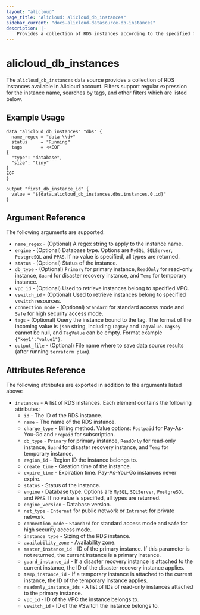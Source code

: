 ```yaml
---
layout: "alicloud"
page_title: "Alicloud: alicloud_db_instances"
sidebar_current: "docs-alicloud-datasource-db-instances"
description: |-
    Provides a collection of RDS instances according to the specified filters.
---
```


# alicloud\_db\_instances

The `alicloud_db_instances` data source provides a collection of RDS instances available in Alicloud account.
Filters support regular expression for the instance name, searches by tags, and other filters which are listed below.

## Example Usage

```
data "alicloud_db_instances" "dbs" {
  name_regex = "data-\\d+"
  status     = "Running"
  tags       = <<EOF
{
  "type": "database",
  "size": "tiny"
}
EOF
}

output "first_db_instance_id" {
  value = "${data.alicloud_db_instances.dbs.instances.0.id}"
}
```

## Argument Reference

The following arguments are supported:

* `name_regex` - (Optional) A regex string to apply to the instance name.
* `engine` - (Optional) Database type. Options are `MySQL`, `SQLServer`, `PostgreSQL` and `PPAS`. If no value is specified, all types are returned.
* `status` - (Optional) Status of the instance.
* `db_type` - (Optional) `Primary` for primary instance, `ReadOnly` for read-only instance, `Guard` for disaster recovery instance, and `Temp` for temporary instance.
* `vpc_id` - (Optional) Used to retrieve instances belong to specified VPC.
* `vswitch_id` - (Optional) Used to retrieve instances belong to specified `vswitch` resources.
* `connection_mode` - (Optional) `Standard` for standard access mode and `Safe` for high security access mode.
* `tags` - (Optional) Query the instance bound to the tag. The format of the incoming value is `json` string, including `TagKey` and `TagValue`. `TagKey` cannot be null, and `TagValue` can be empty. Format example `{"key1":"value1"}`.
* `output_file` - (Optional) File name where to save data source results (after running `terraform plan`).

## Attributes Reference

The following attributes are exported in addition to the arguments listed above:

* `instances` - A list of RDS instances. Each element contains the following attributes:
  * `id` - The ID of the RDS instance.
  * `name` - The name of the RDS instance.
  * `charge_type` - Billing method. Value options: `Postpaid` for Pay-As-You-Go and `Prepaid` for subscription.
  * `db_type` - `Primary` for primary instance, `ReadOnly` for read-only instance, `Guard` for disaster recovery instance, and `Temp` for temporary instance.
  * `region_id` - Region ID the instance belongs to.
  * `create_time` - Creation time of the instance.
  * `expire_time` - Expiration time. Pay-As-You-Go instances never expire.
  * `status` - Status of the instance.
  * `engine` - Database type. Options are `MySQL`, `SQLServer`, `PostgreSQL` and `PPAS`. If no value is specified, all types are returned.
  * `engine_version` - Database version.
  * `net_type` - `Internet` for public network or `Intranet` for private network.
  * `connection_mode` - `Standard` for standard access mode and `Safe` for high security access mode.
  * `instance_type` - Sizing of the RDS instance.
  * `availability_zone` - Availability zone.
  * `master_instance_id` - ID of the primary instance. If this parameter is not returned, the current instance is a primary instance.
  * `guard_instance_id` - If a disaster recovery instance is attached to the current instance, the ID of the disaster recovery instance applies.
  * `temp_instance_id` - If a temporary instance is attached to the current instance, the ID of the temporary instance applies.
  * `readonly_instance_ids` - A list of IDs of read-only instances attached to the primary instance.
  * `vpc_id` - ID of the VPC the instance belongs to.
  * `vswitch_id` - ID of the VSwitch the instance belongs to.
